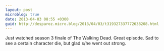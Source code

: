 ```yaml
---
layout: post
microblog: true
date: 2013-04-03 08:55 +0300
guid: http://desparoz.micro.blog/2013/04/03/t319327337772638208.html
---
```

Just watched season 3 finale of The Walking Dead. Great episode. Sad to see a certain character die, but glad s/he went out strong.
